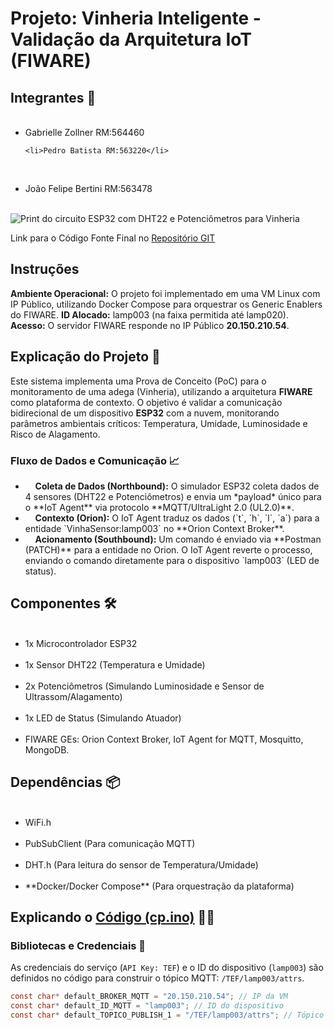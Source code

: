 # Projeto: Vinheria Inteligente - Validação da Arquitetura IoT (FIWARE)

## Integrantes 👋

<ul>
    <li>Gabrielle Zollner RM:564460</li>
    
    <li>Pedro Batista RM:563220</li>
    
    <li>João Felipe Bertini RM:563478</li>
   
</ul>

<img src="assets/Captura_Circuito_Vinheria.png" alt="Print do circuito ESP32 com DHT22 e Potenciômetros para Vinheria"/>

Link para o Código Fonte Final no <a href="LINK_DO_CODIGO_NO_GITHUB" target="blank">Repositório GIT</a>

## Instruções

**Ambiente Operacional:** O projeto foi implementado em uma VM Linux com IP Público, utilizando Docker Compose para orquestrar os Generic Enablers do FIWARE.
**ID Alocado:** lamp003 (na faixa permitida até lamp020).
**Acesso:** O servidor FIWARE responde no IP Público **20.150.210.54**.

## Explicação do Projeto 📖

Este sistema implementa uma Prova de Conceito (PoC) para o monitoramento de uma adega (Vinheria), utilizando a arquitetura **FIWARE** como plataforma de contexto. O objetivo é validar a comunicação bidirecional de um dispositivo **ESP32** com a nuvem, monitorando parâmetros ambientais críticos: Temperatura, Umidade, Luminosidade e Risco de Alagamento.

### Fluxo de Dados e Comunicação 📈

<ul>
<li>
    <strong>Coleta de Dados (Northbound):</strong> O simulador ESP32 coleta dados de 4 sensores (DHT22 e Potenciômetros) e envia um *payload* único para o **IoT Agent** via protocolo **MQTT/UltraLight 2.0 (UL2.0)**.
</li>
<li>
    <strong>Contexto (Orion):</strong> O IoT Agent traduz os dados (`t`, `h`, `l`, `a`) para a entidade `VinhaSensor:lamp003` no **Orion Context Broker**.
</li>
<li>
    <strong>Acionamento (Southbound):</strong> Um comando é enviado via **Postman (PATCH)** para a entidade no Orion. O IoT Agent reverte o processo, enviando o comando diretamente para o dispositivo `lamp003` (LED de status).
</li>
</ul>

## Componentes 🛠️

<ul>
    <li>1x Microcontrolador ESP32</li>
    <li>1x Sensor DHT22 (Temperatura e Umidade)</li>
    <li>2x Potenciômetros (Simulando Luminosidade e Sensor de Ultrassom/Alagamento)</li>
    <li>1x LED de Status (Simulando Atuador)</li>
    <li>FIWARE GEs: Orion Context Broker, IoT Agent for MQTT, Mosquitto, MongoDB.</li>
</ul>

## Dependências 📦

<ul>
    <li>WiFi.h</li>
    <li>PubSubClient (Para comunicação MQTT)</li>
    <li>DHT.h (Para leitura do sensor de Temperatura/Umidade)</li>
    <li>**Docker/Docker Compose** (Para orquestração da plataforma)</li>
</ul>

## Explicando o <a href="LINK_DO_CODIGO_NO_GITHUB">Código (cp.ino)</a> 🧑‍💻

### Bibliotecas e Credenciais 🔌

As credenciais do serviço (`API Key: TEF`) e o ID do dispositivo (`lamp003`) são definidos no código para construir o tópico MQTT: `/TEF/lamp003/attrs`.

```c
const char* default_BROKER_MQTT = "20.150.210.54"; // IP da VM
const char* default_ID_MQTT = "lamp003"; // ID do dispositivo
const char* default_TOPICO_PUBLISH_1 = "/TEF/lamp003/attrs"; // Tópico Northbound
 

